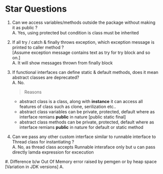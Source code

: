 # Star Questions

1. Can we access variables/methods outside the package without making it as public ? <br>
   A. Yes, using protected but condition is class must be inherited 

2. If all try / catch & finally throws exception, which exception message is printed to caller method ? <br>
   [Assume exception message contains text as try for try block and so on.] <br>
   A. It will show messages thrown from finally block

3. If functional interfaces can define static & default methods, does it mean abstract classes are deprecated? <br>
   A. No. <br>
   > Reasons
      - abstract class is a class, along with **instance** it can access all features of class such as clone, serilization etc..
      - abstract class variables can be private, protected, default where as interface remians **public** in nature [public static final] 
      - abstract class methods can be private, protected, default where as interface remians **public** in nature for default or static method

4. Can we pass any other custom interface similar to runnable interface to Thread class for instantiating ? <br>
   A. No, as thread class accepts Runnable interaface only but u can pass directly lamda expression for excecution
   
#. Difference b/w Out Of Memory error raised by pemgen or by heap space [Variation in JDK versions]
   A.
